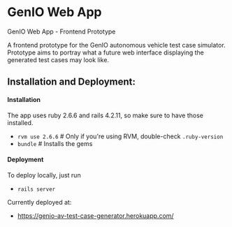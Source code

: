 # GenIO Web App

GenIO Web App - Frontend Prototype

A frontend prototype for the GenIO autonomous vehicle test case simulator. Prototype aims to portray what a future web interface displaying the generated test cases may look like. 

## Installation and Deployment:

#### Installation

The app uses ruby 2.6.6 and rails 4.2.11, so make sure to have those installed.

* `rvm use 2.6.6` # Only if you're using RVM,  double-check `.ruby-version`
* `bundle` # Installs the gems

#### Deployment

To deploy locally, just run

* `rails server`

Currently deployed at:

- https://genio-av-test-case-generator.herokuapp.com/